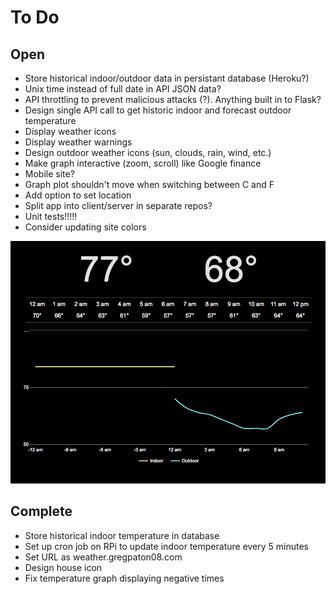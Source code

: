 # To Do

## Open
* Store historical indoor/outdoor data in persistant database (Heroku?)
* Unix time instead of full date in API JSON data?
* API throttling to prevent malicious attacks (?). Anything built in to Flask?
* Design single API call to get historic indoor and forecast outdoor temperature
* Display weather icons
* Display weather warnings
* Design outdoor weather icons (sun, clouds, rain, wind, etc.)
* Make graph interactive (zoom, scroll) like Google finance
* Mobile site?
* Graph plot shouldn't move when switching between C and F
* Add option to set location
* Split app into client/server in separate repos?
* Unit tests!!!!!
* Consider updating site colors

<img src="invert.png" width="600">

## Complete
* Store historical indoor temperature in database
* Set up cron job on RPi to update indoor temperature every 5 minutes
* Set URL as weather.gregpaton08.com
* Design house icon
* Fix temperature graph displaying negative times